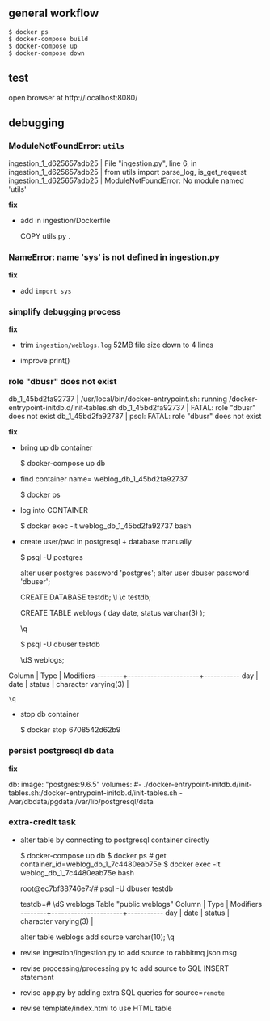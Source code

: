 
## general workflow

    $ docker ps
    $ docker-compose build
    $ docker-compose up
    $ docker-compose down

## test

open browser at http://localhost:8080/

## debugging

### ModuleNotFoundError: `utils`

ingestion_1_d625657adb25 |   File "ingestion.py", line 6, in <module>
ingestion_1_d625657adb25 |     from utils import parse_log, is_get_request
ingestion_1_d625657adb25 | ModuleNotFoundError: No module named 'utils'

**fix**

- add in ingestion/Dockerfile

    COPY utils.py .

### NameError: name 'sys' is not defined in ingestion.py

**fix**

- add `import sys`

### simplify debugging process

**fix**

- trim `ingestion/weblogs.log` 52MB file size down to 4 lines

- improve print()


### role "dbusr" does not exist
db_1_45bd2fa92737 | /usr/local/bin/docker-entrypoint.sh: running /docker-entrypoint-initdb.d/init-tables.sh
db_1_45bd2fa92737 | FATAL:  role "dbusr" does not exist
db_1_45bd2fa92737 | psql: FATAL:  role "dbusr" does not exist

**fix**

- bring up db container

    $ docker-compose up db

- find container name= weblog_db_1_45bd2fa92737

    $ docker ps

- log into CONTAINER

    $ docker exec -it weblog_db_1_45bd2fa92737 bash

- create user/pwd in postgresql + database manually

    $ psql -U postgres

    alter user postgres password 'postgres';
    alter user dbuser password 'dbuser';

    CREATE DATABASE testdb;
    \l
    \c testdb;

    CREATE TABLE  weblogs (
           day    date,
           status varchar(3)
           );

    \q

    $ psql -U dbuser testdb

    \dS weblogs;

 Column |         Type         | Modifiers
--------+----------------------+-----------
 day    | date                 |
 status | character varying(3) |

    \q

- stop db container

    $ docker stop 6708542d62b9

### persist postgresql db data

**fix**

db:
  image: "postgres:9.6.5"
  volumes:
    #- ./docker-entrypoint-initdb.d/init-tables.sh:/docker-entrypoint-initdb.d/init-tables.sh
    - /var/dbdata/pgdata:/var/lib/postgresql/data

### extra-credit task

- alter table by connecting to postgresql container directly

    $ docker-compose up db
    $ docker ps # get container_id=weblog_db_1_7c4480eab75e
    $ docker exec -it weblog_db_1_7c4480eab75e bash

    root@ec7bf38746e7:/# psql -U dbuser testdb

    testdb=# \dS weblogs
          Table "public.weblogs"
   Column |         Type         | Modifiers
  --------+----------------------+-----------
   day    | date                 |
   status | character varying(3) |

  alter table weblogs add source varchar(10);
  \q

- revise ingestion/ingestion.py to add source to rabbitmq json msg
- revise processing/processing.py to add source to SQL INSERT statement
- revise app.py by adding extra SQL queries for source=`remote`
- revise template/index.html to use HTML table

